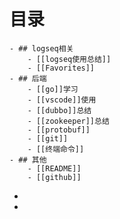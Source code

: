 # 目录
	- ## logseq相关
		- [[logseq使用总结]]
		- [[Favorites]]
	- ## 后端
		- [[go]]学习
		- [[vscode]]使用
		- [[dubbo]]总结
		- [[zookeeper]]总结
		- [[protobuf]]
		- [[git]]
		- [[终端命令]]
	- ## 其他
		- [[README]]
		- [[github]]
-
-